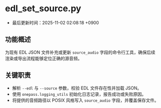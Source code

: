 # edl_set_source.py

- 最后更新时间：2025-11-02 02:08:18 +0900

## 功能概述
为现有 EDL JSON 文件补充或更新 `source_audio` 字段的命令行工具，确保后续渲染或导出流程能够定位正确的源音频。

## 关键职责
- 解析 `--edl` 与 `--source` 参数，校验 EDL 文件存在性并加载 JSON。
- 使用 `onepass.logging_utils` 初始化日志记录，报告成功或失败原因。
- 将提供的音频路径以 POSIX 风格写入 `source_audio` 字段，并覆盖保存文件。
